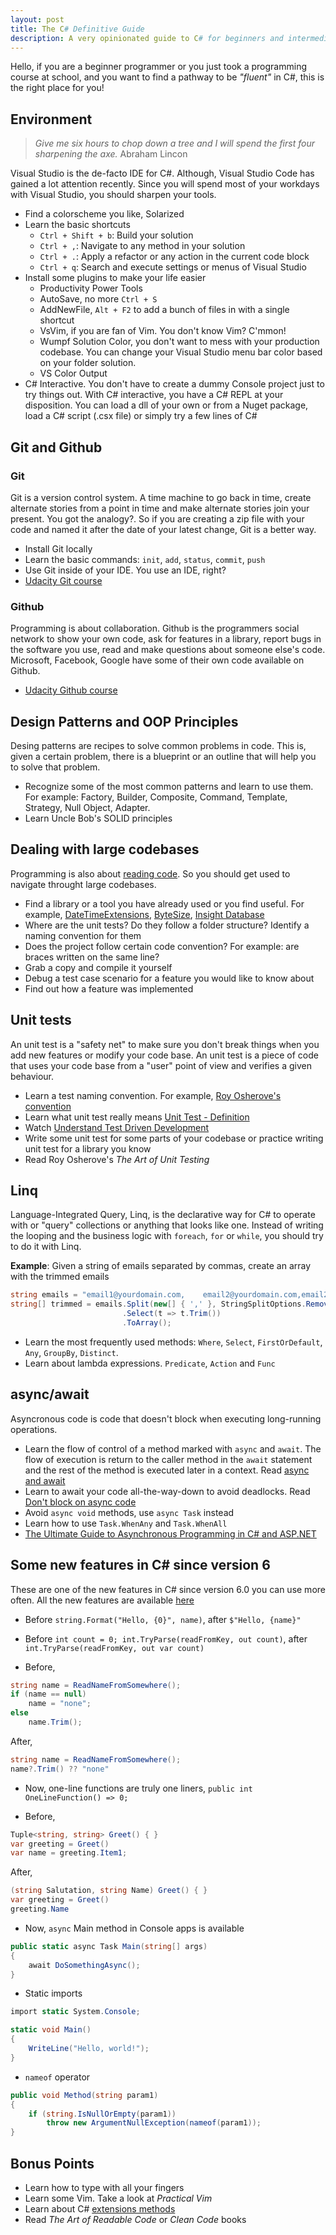 ```yaml
---
layout: post
title: The C# Definitive Guide
description: A very opinionated guide to C# for beginners and intermediate developers
---
```


Hello, if you are a beginner programmer or you just took a programming course at school, and you want to find a pathway to be _"fluent"_ in C#, this is the right place for you!

## Environment
	
> _Give me six hours to chop down a tree and I will spend the first four sharpening the axe._ Abraham Lincon

Visual Studio is the de-facto IDE for C#. Although, Visual Studio Code has gained a lot attention recently. Since you will spend most of your workdays with Visual Studio, you should sharpen your tools.

* Find a colorscheme you like, Solarized
* Learn the basic shortcuts
	* `Ctrl + Shift + b`: Build your solution
	* `Ctrl + ,`: Navigate to any method in your solution
	* `Ctrl + .`: Apply a refactor or any action in the current code block
	* `Ctrl + q`: Search and execute settings or menus of Visual Studio
* Install some plugins to make your life easier
	* Productivity Power Tools
	* AutoSave, no more `Ctrl + S`
	* AddNewFile, `Alt + F2` to add a bunch of files in with a single shortcut
	* VsVim, if you are fan of Vim. You don't know Vim? C'mmon!
	* Wumpf Solution Color, you don't want to mess with your production codebase. You can change your Visual Studio menu bar color based on your folder solution.
	* VS Color Output
* C# Interactive. You don't have to create a dummy Console project just to try things out. With C# interactive, you have a C# REPL at your disposition. You can load a dll of your own or from a Nuget package, load a C# script (.csx file) or simply try a few lines of C#

## Git and Github

### Git

Git is a version control system. A time machine to go back in time, create alternate stories from a point in time and make alternate stories join your present. You got the analogy?. So if you are creating a zip file with your code and named it after the date of your latest change, Git is a better way.

* Install Git locally
* Learn the basic commands: `init`, `add`, `status`, `commit`, `push`
* Use Git inside of your IDE. You use an IDE, right?
* [Udacity Git course](https://www.udacity.com/course/version-control-with-git--ud123)

### Github

Programming is about collaboration. Github is the programmers social network to show your own code, ask for features in a library, report bugs in the software you use, read and make questions about someone else's code. Microsoft, Facebook, Google have some of their own code available on Github.

* [Udacity Github course](https://www.udacity.com/course/how-to-use-git-and-github--ud775)

## Design Patterns and OOP Principles

Desing patterns are recipes to solve common problems in code. This is, given a certain problem, there is a blueprint or an outline that will help you to solve that problem.

* Recognize some of the most common patterns and learn to use them. For example: Factory, Builder, Composite, Command, Template, Strategy, Null Object, Adapter.
* Learn Uncle Bob's SOLID principles

## Dealing with large codebases

Programming is also about [reading code](https://changelog.com/posts/one-sure-fire-way-to-improve-your-coding). So you should get used to navigate throught large codebases.

* Find a library or a tool you have already used or you find useful. For example, [DateTimeExtensions](https://github.com/joaomatossilva/DateTimeExtensions), [ByteSize](https://github.com/omar/ByteSize), [Insight Database](https://github.com/jonwagner/Insight.Database)
* Where are the unit tests? Do they follow a folder structure? Identify a naming convention for them
* Does the project follow certain code convention? For example: are braces written on the same line?
* Grab a copy and compile it yourself
* Debug a test case scenario for a feature you would like to know about
* Find out how a feature was implemented

## Unit tests

An unit test is a "safety net" to make sure you don't break things when you add new features or modify your code base. An unit test is a piece of code that uses your code base from a "user" point of view and verifies a given behaviour.

* Learn a test naming convention. For example, [Roy Osherove's convention](http://osherove.com/blog/2005/4/3/naming-standards-for-unit-tests.html)
* Learn what unit test really means [Unit Test - Definition](http://artofunittesting.com/definition-of-a-unit-test/)
* Watch [Understand Test Driven Development](https://www.youtube.com/watch?v=q5Xd1tmIgec)
* Write some unit test for some parts of your codebase or practice writing unit test for a library you know
* Read Roy Osherove's _The Art of Unit Testing_

## Linq

Language-Integrated Query, Linq, is the declarative way for C# to operate with or "query" collections or anything that looks like one. Instead of writing the looping and the business logic with `foreach`, `for` or `while`, you should try to do it with Linq.

**Example**: Given a string of emails separated by commas, create an array with the trimmed emails

```csharp
string emails = "email1@yourdomain.com,    email2@yourdomain.com,email2@yourdomain.com";
string[] trimmed = emails.Split(new[] { ',' }, StringSplitOptions.RemoveEmptyEntries)
                         .Select(t => t.Trim())
                         .ToArray();

```

* Learn the most frequently used methods: `Where`, `Select`, `FirstOrDefault`, `Any`, `GroupBy`, `Distinct`.
* Learn about lambda expressions. `Predicate`, `Action` and `Func`

## async/await

Asyncronous code is code that doesn't block when executing long-running operations.

* Learn the flow of control of a method marked with `async` and `await`. The flow of execution is return to the caller method in the `await` statement and the rest of the method is executed later in a context. Read [async and await](http://blog.stephencleary.com/2012/02/async-and-await.html)
* Learn to await your code all-the-way-down to avoid deadlocks. Read [Don't block on async code](http://blog.stephencleary.com/2012/07/dont-block-on-async-code.html)
* Avoid `async void` methods, use `async Task` instead
* Learn how to use `Task.WhenAny` and `Task.WhenAll`
* [The Ultimate Guide to Asynchronous Programming in C# and ASP.NET](https://exceptionnotfound.net/asynchronous-programming-in-asp-net-csharp-ultimate-guide/)

## Some new features in C# since version 6

These are one of the new features in C# since version 6.0 you can use more often. All the new features are available [here](https://docs.microsoft.com/en-us/dotnet/csharp/whats-new/)

* Before `string.Format("Hello, {0}", name)`, after `$"Hello, {name}"`

* Before `int count = 0; int.TryParse(readFromKey, out count)`, after `int.TryParse(readFromKey, out var count)`

* Before,

```csharp
string name = ReadNameFromSomewhere();
if (name == null)
	name = "none";
else
	name.Trim();
```

After,

```csharp
string name = ReadNameFromSomewhere();
name?.Trim() ?? "none"
```

* Now, one-line functions are truly one liners, `public int OneLineFunction() => 0;`

* Before,

```csharp
Tuple<string, string> Greet() { }
var greeting = Greet()
var name = greeting.Item1;
```

After,

```csharp
(string Salutation, string Name) Greet() { }
var greeting = Greet()
greeting.Name
```

* Now, `async` Main method in Console apps is available

```csharp
public static async Task Main(string[] args)
{
	await DoSomethingAsync();
}
```

* Static imports

```csharp
import static System.Console;

static void Main()
{
	WriteLine("Hello, world!");
}
```

* `nameof` operator

```csharp
public void Method(string param1)
{
    if (string.IsNullOrEmpty(param1))
        throw new ArgumentNullException(nameof(param1));
}
```

## Bonus Points

* Learn how to type with all your fingers
* Learn some Vim. Take a look at _Practical Vim_
* Learn about C# [extensions methods](https://docs.microsoft.com/en-us/dotnet/csharp/programming-guide/classes-and-structs/extension-methods)
* Read _The Art of Readable Code_ or _Clean Code_ books
